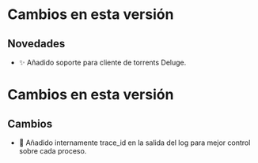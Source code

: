 # Cambios en esta versión

## Novedades
- ✨ Añadido soporte para cliente de torrents Deluge.

# Cambios en esta versión

## Cambios
- 🎨 Añadido internamente trace_id en la salida del log para mejor control sobre cada proceso. 

